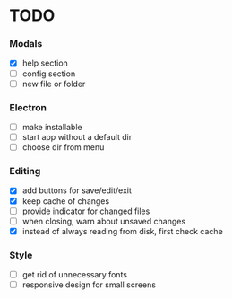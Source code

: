 # TODO

### Modals
- [X] help section
- [ ] config section
- [ ] new file or folder

### Electron
- [ ] make installable
- [ ] start app without a default dir
- [ ] choose dir from menu

### Editing
- [X] add buttons for save/edit/exit
- [X] keep cache of changes
- [ ] provide indicator for changed files
- [ ] when closing, warn about unsaved changes
- [X] instead of always reading from disk, first check cache

### Style
- [ ] get rid of unnecessary fonts
- [ ] responsive design for small screens
